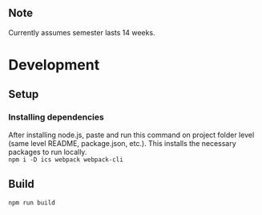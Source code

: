 ## Note
Currently assumes semester lasts 14 weeks.

# Development
## Setup
### Installing dependencies
After installing node.js, paste and run this command on project folder level (same level README, package.json, etc.). This installs the necessary packages to run locally. \
```npm i -D ics webpack webpack-cli```
## Build
```npm run build```

